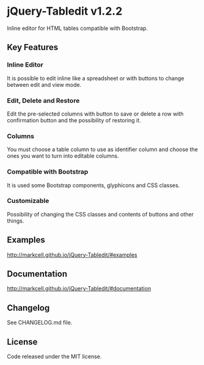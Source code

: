 # jQuery-Tabledit v1.2.2
Inline editor for HTML tables compatible with Bootstrap.


## Key Features

### Inline Editor

It is possible to edit inline like a spreadsheet or with buttons to change between edit and view mode.

### Edit, Delete and Restore

Edit the pre-selected columns with button to save or delete a row with confirmation button and the possibility of restoring it.

### Columns

You must choose a table column to use as identifier column and choose the ones you want to turn into editable columns.

### Compatible with Bootstrap 

It is used some Bootstrap components, glyphicons and CSS classes.

### Customizable

Possibility of changing the CSS classes and contents of buttons and other things.


## Examples
http://markcell.github.io/jQuery-Tabledit/#examples


## Documentation
http://markcell.github.io/jQuery-Tabledit/#documentation


## Changelog
See CHANGELOG.md file.


## License
Code released under the MIT license.
